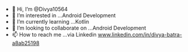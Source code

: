 - 👋 Hi, I’m @Divya10564
- 👀 I’m interested in ...Android Development
- 🌱 I’m currently learning ...Kotlin
- 💞️ I’m looking to collaborate on ...Android Development
- 📫 How to reach me ...via Linkedin www.linkedin.com/in/divya-batra-a8ab25198

<!---
Divya10564/Divya10564 is a ✨ special ✨ repository because its `README.md` (this file) appears on your GitHub profile.
You can click the Preview link to take a look at your changes.
--->
